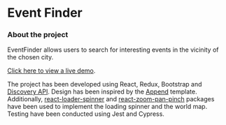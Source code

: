 # Event Finder
### About the project

EventFinder allows users to search for interesting events in the vicinity of the chosen city.

[Click here to view a live demo](https://majagrys.github.io/Event-Finder/).

The project has been developed using React, Redux, Bootstrap and [Discovery API](https://developer.ticketmaster.com/products-and-docs/apis/discovery-api/v2/). Design has been inspired by the [Append](https://bootstrapmade.com/append-bootstrap-website-template/) template. Additionally, [react-loader-spinner](https://www.npmjs.com/package/react-loader-spinner) and [react-zoom-pan-pinch](https://www.npmjs.com/package/react-zoom-pan-pinch) packages have been used to implement the loading spinner and the world map. Testing have been conducted using Jest and Cypress.
